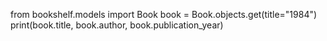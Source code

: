 from bookshelf.models import Book
book = Book.objects.get(title="1984")
print(book.title, book.author, book.publication_year)